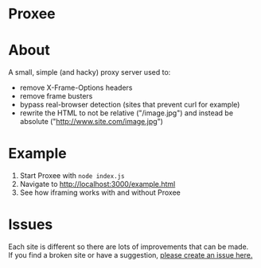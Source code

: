 Proxee
======

# About

A small, simple (and hacky) proxy server used to:
- remove X-Frame-Options headers
- remove frame busters
- bypass real-browser detection (sites that prevent curl for example)
- rewrite the HTML to not be relative ("/image.jpg") and instead be absolute ("http://www.site.com/image.jpg")

# Example

1. Start Proxee with `node index.js`
2. Navigate to [http://localhost:3000/example.html](http://localhost:3000/example.html)
3. See how iframing works with and without Proxee

# Issues

Each site is different so there are lots of improvements that can be made.  
If you find a broken site or have a suggestion, [please create an issue here.](https://github.com/ryanlelek/proxee/issues)

